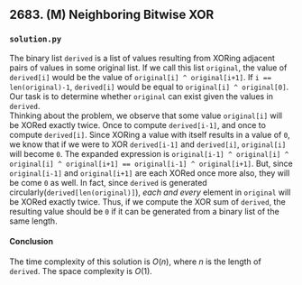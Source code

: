 ## 2683. (M) Neighboring Bitwise XOR

### `solution.py`
The binary list `derived` is a list of values resulting from XORing adjacent pairs of values in some original list. If we call this list `original`, the value of `derived[i]` would be the value of `original[i] ^ original[i+1]`. If `i == len(original)-1`, `derived[i]` would be equal to `original[i] ^ original[0]`. Our task is to determine whether `original` can exist given the values in `derived`.  
Thinking about the problem, we observe that some value `original[i]` will be XORed exactly twice. Once to compute `derived[i-1]`, and once to compute `derived[i]`. Since XORing a value with itself results in a value of `0`, we know that if we were to XOR `derived[i-1]` and `derived[i]`, `original[i]` will become `0`. The expanded expression is `original[i-1] ^ original[i] ^ original[i] ^ original[i+1] == original[i-1] ^ original[i+1]`. But, since `original[i-1]` and `original[i+1]` are each XORed once more also, they will be come `0` as well. In fact, since `derived` is generated circularly(`derived[len(original)]`), *each and every* element in `original` will be XORed exactly twice. Thus, if we compute the XOR sum of `derived`, the resulting value should be `0` if it can be generated from a binary list of the same length.  

#### Conclusion
The time complexity of this solution is $O(n)$, where $n$ is the length of `derived`. The space complexity is $O(1)$.  
  

